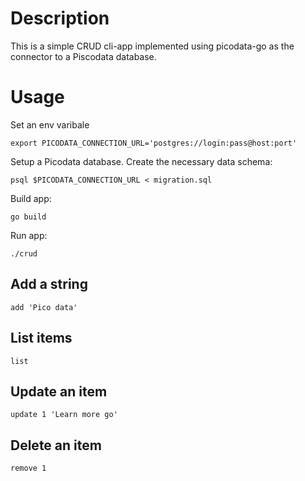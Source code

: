# Description

This is a simple CRUD cli-app implemented using picodata-go as the connector
to a Piscodata database.

# Usage
Set an env varibale

    export PICODATA_CONNECTION_URL='postgres://login:pass@host:port'

Setup a Picodata database. Create the necessary data schema:

    psql $PICODATA_CONNECTION_URL < migration.sql

Build app:

    go build

Run app:

    ./crud

## Add a string

    add 'Pico data'

## List items

    list

## Update an item

    update 1 'Learn more go'

## Delete an item

    remove 1
